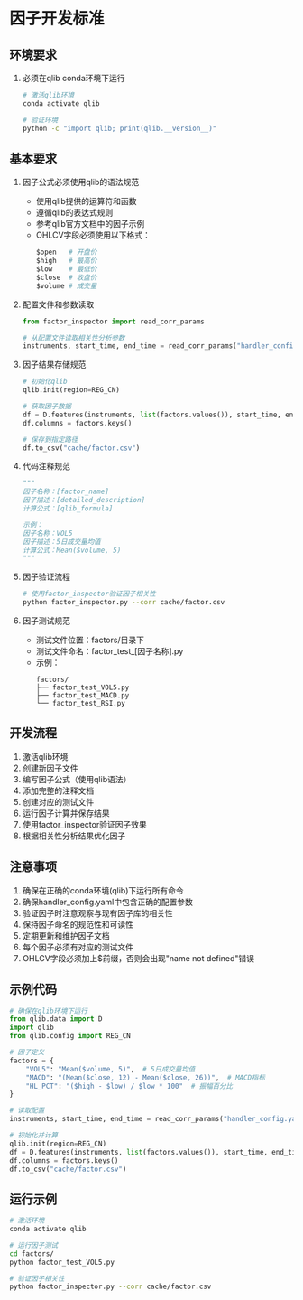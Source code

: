 # 因子开发标准

## 环境要求

1. 必须在qlib conda环境下运行
   ```bash
   # 激活qlib环境
   conda activate qlib

   # 验证环境
   python -c "import qlib; print(qlib.__version__)"
   ```

## 基本要求

1. 因子公式必须使用qlib的语法规范
   - 使用qlib提供的运算符和函数
   - 遵循qlib的表达式规则
   - 参考qlib官方文档中的因子示例
   - OHLCV字段必须使用以下格式：
     ```python
     $open   # 开盘价
     $high   # 最高价
     $low    # 最低价
     $close  # 收盘价
     $volume # 成交量
     ```

2. 配置文件和参数读取
   ```python
   from factor_inspector import read_corr_params

   # 从配置文件读取相关性分析参数
   instruments, start_time, end_time = read_corr_params("handler_config.yaml")
   ```

3. 因子结果存储规范
   ```python
   # 初始化qlib
   qlib.init(region=REG_CN)

   # 获取因子数据
   df = D.features(instruments, list(factors.values()), start_time, end_time)
   df.columns = factors.keys()

   # 保存到指定路径
   df.to_csv("cache/factor.csv")
   ```

4. 代码注释规范
   ```python
   """
   因子名称：[factor_name]
   因子描述：[detailed_description]
   计算公式：[qlib_formula]

   示例：
   因子名称：VOL5
   因子描述：5日成交量均值
   计算公式：Mean($volume, 5)
   """
   ```

5. 因子验证流程
   ```bash
   # 使用factor_inspector验证因子相关性
   python factor_inspector.py --corr cache/factor.csv
   ```

6. 因子测试规范
   - 测试文件位置：factors/目录下
   - 测试文件命名：factor_test_[因子名称].py
   - 示例：
     ```
     factors/
     ├── factor_test_VOL5.py
     ├── factor_test_MACD.py
     └── factor_test_RSI.py
     ```

## 开发流程

1. 激活qlib环境
2. 创建新因子文件
3. 编写因子公式（使用qlib语法）
4. 添加完整的注释文档
5. 创建对应的测试文件
6. 运行因子计算并保存结果
7. 使用factor_inspector验证因子效果
8. 根据相关性分析结果优化因子

## 注意事项

1. 确保在正确的conda环境(qlib)下运行所有命令
2. 确保handler_config.yaml中包含正确的配置参数
3. 验证因子时注意观察与现有因子库的相关性
4. 保持因子命名的规范性和可读性
5. 定期更新和维护因子文档
6. 每个因子必须有对应的测试文件
7. OHLCV字段必须加上$前缀，否则会出现"name not defined"错误

## 示例代码

```python
# 确保在qlib环境下运行
from qlib.data import D
import qlib
from qlib.config import REG_CN

# 因子定义
factors = {
    "VOL5": "Mean($volume, 5)",  # 5日成交量均值
    "MACD": "(Mean($close, 12) - Mean($close, 26))",  # MACD指标
    "HL_PCT": "($high - $low) / $low * 100"  # 振幅百分比
}

# 读取配置
instruments, start_time, end_time = read_corr_params("handler_config.yaml")

# 初始化并计算
qlib.init(region=REG_CN)
df = D.features(instruments, list(factors.values()), start_time, end_time)
df.columns = factors.keys()
df.to_csv("cache/factor.csv")
```

## 运行示例

```bash
# 激活环境
conda activate qlib

# 运行因子测试
cd factors/
python factor_test_VOL5.py

# 验证因子相关性
python factor_inspector.py --corr cache/factor.csv
```
